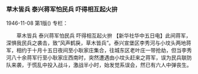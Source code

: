 ### 草木皆兵  泰兴蒋军怕民兵  吓得相互起火拚

1946-11-08
第1版()
专栏：

　　草木皆兵
    泰兴蒋军怕民兵  吓得相互起火拚
    【新华社华中五日电】此间蒋军，深惧我民兵之袭击，致“风声鹤戾，草木皆兵”。泰兴宣堡区李秀河与小坟头两地蒋军，相约于十月十五日夜间至小耿家庄集合，往城东区老叶庄一带抢劫，但当李秀河八十余蒋军行至小耿家庄西南时，突然遭遇由小坟头赶来之蒋军，误为民兵联防队来袭，于慌乱中投入战斗，激战半小时，始发觉系误会，然已有六人中弹丧生。

